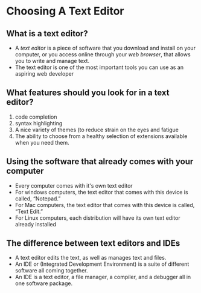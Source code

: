 # Choosing A Text Editor

## What is a text editor?

<ul> <li> A <em>text editor</em> is a piece of software that you download and install on
   your computer, or you access online through your <em>web browser</em>, that
   allows you to write and manage text.</li> <li> The text editor is one of the most
   important tools you can use as an aspiring web developer </li> </ul>

## What features should you look for in a text editor?

<ol> <li> code completion </li> <li> syntax
highlighting </li> <li> A nice variety of themes (to reduce strain on the eyes and
   fatigue </li> <li> The ability to choose from a healthy selection of
extensions available when you need them. </li> </ol> 

## Using the software that already comes with your computer

<ul> <li> Every computer comes with it's own text editor </li> 
   <li> For windows computers, the text editor that comes with
      this device is called, “Notepad.” </li> <li> For Mac
computers, the text editor that comes with this device is called,
   “Text Edit.” </li> <li> For Linux computers, each distribution will have its own text
editor already installed </li> </ul>

## The difference between text editors and IDEs
<ul> <li> A text editor edits the text, as well as manages text and files. </li> <li> An IDE or (Integrated Development Environment) is a suite of
   different software all coming together. </li> <li> An IDE is a text editor, a file
manager, a compiler, and a debugger all in one software package. </li> </ul>

